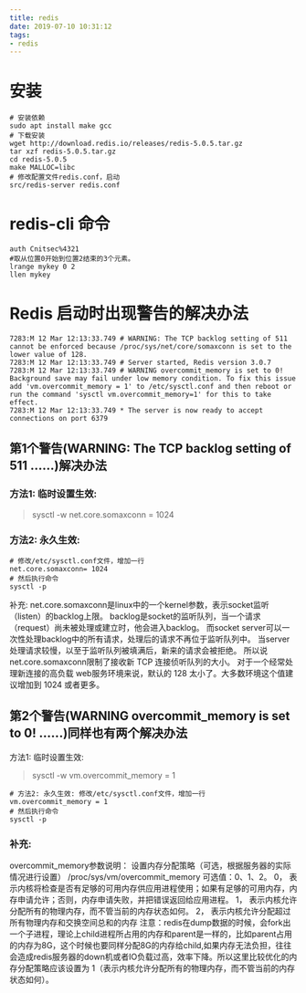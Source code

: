 ```yaml
---
title: redis
date: 2019-07-10 10:31:12
tags:
- redis
---
```

# 安装
```shell
# 安装依赖
sudo apt install make gcc
# 下载安装
wget http://download.redis.io/releases/redis-5.0.5.tar.gz
tar xzf redis-5.0.5.tar.gz
cd redis-5.0.5
make MALLOC=libc
# 修改配置文件redis.conf，启动
src/redis-server redis.conf
```

# redis-cli 命令

```shell 
auth Cnitsec%4321
#取从位置0开始到位置2结束的3个元素。
lrange mykey 0 2
llen mykey
```

# Redis 启动时出现警告的解决办法
```shell
7283:M 12 Mar 12:13:33.749 # WARNING: The TCP backlog setting of 511 cannot be enforced because /proc/sys/net/core/somaxconn is set to the lower value of 128.
7283:M 12 Mar 12:13:33.749 # Server started, Redis version 3.0.7
7283:M 12 Mar 12:13:33.749 # WARNING overcommit_memory is set to 0! Background save may fail under low memory condition. To fix this issue add 'vm.overcommit_memory = 1' to /etc/sysctl.conf and then reboot or run the command 'sysctl vm.overcommit_memory=1' for this to take effect.
7283:M 12 Mar 12:13:33.749 * The server is now ready to accept connections on port 6379
```

## 第1个警告(WARNING: The TCP backlog setting of 511 ......)解决办法
### 方法1: 临时设置生效:
> sysctl -w net.core.somaxconn = 1024
### 方法2: 永久生效: 
```shell
# 修改/etc/sysctl.conf文件，增加一行
net.core.somaxconn= 1024
# 然后执行命令
sysctl -p
```


补充:
net.core.somaxconn是linux中的一个kernel参数，表示socket监听（listen）的backlog上限。
backlog是socket的监听队列，当一个请求（request）尚未被处理或建立时，他会进入backlog。
而socket server可以一次性处理backlog中的所有请求，处理后的请求不再位于监听队列中。
当server处理请求较慢，以至于监听队列被填满后，新来的请求会被拒绝。
所以说net.core.somaxconn限制了接收新 TCP 连接侦听队列的大小。
对于一个经常处理新连接的高负载 web服务环境来说，默认的 128 太小了。大多数环境这个值建议增加到 1024 或者更多。


## 第2个警告(WARNING overcommit_memory is set to 0! ......)同样也有两个解决办法
方法1: 临时设置生效: 
> sysctl -w vm.overcommit_memory = 1
```shell
# 方法2: 永久生效: 修改/etc/sysctl.conf文件，增加一行
vm.overcommit_memory = 1
# 然后执行命令
sysctl -p
```

### 补充: 
overcommit_memory参数说明：
设置内存分配策略（可选，根据服务器的实际情况进行设置）
/proc/sys/vm/overcommit_memory
可选值：0、1、2。
0， 表示内核将检查是否有足够的可用内存供应用进程使用；如果有足够的可用内存，内存申请允许；否则，内存申请失败，并把错误返回给应用进程。
1， 表示内核允许分配所有的物理内存，而不管当前的内存状态如何。
2， 表示内核允许分配超过所有物理内存和交换空间总和的内存
注意：redis在dump数据的时候，会fork出一个子进程，理论上child进程所占用的内存和parent是一样的，比如parent占用的内存为8G，这个时候也要同样分配8G的内存给child,如果内存无法负担，往往会造成redis服务器的down机或者IO负载过高，效率下降。所以这里比较优化的内存分配策略应该设置为 1（表示内核允许分配所有的物理内存，而不管当前的内存状态如何）。